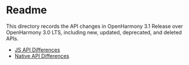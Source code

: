 # Readme

This directory records the API changes in OpenHarmony 3.1 Release over OpenHarmony 3.0 LTS, including new, updated, deprecated, and deleted APIs.

- [JS API Differences](js-apidiff-v3.1-release.md)
- [Native API Differences](native-apidiff-v3.1-release.md)
